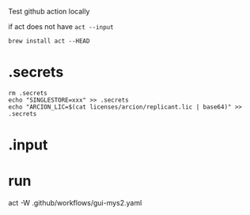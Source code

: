 Test github action locally

if act does not have `act --input`

```
brew install act --HEAD
```

# .secrets
```
rm .secrets
echo "SINGLESTORE=xxx" >> .secrets
echo "ARCION_LIC=$(cat licenses/arcion/replicant.lic | base64)" >> .secrets
```

# .input


# run 

act -W .github/workflows/gui-mys2.yaml
